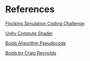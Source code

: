 ﻿# References
[Flocking Simulation Coding Challenge](https://www.youtube.com/watch?v=mhjuuHl6qHM&t=21s) 

[Unity Compute Shader](https://www.artstation.com/blogs/degged/Ow6W/compute-shaders-in-unity-boids-simulation-on-gpu-shared-memory)

[Boids Algorithm Pseudocode](http://www.kfish.org/boids/pseudocode.html)

[Boids by Craig Reynolds](https://www.red3d.com/cwr/boids/)